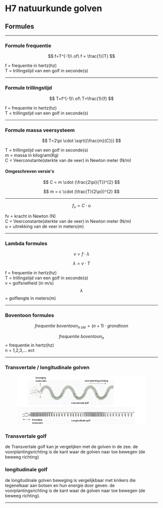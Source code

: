 # H7 natuurkunde golven

## Formules

***

### Formule frequentie

$$
f=T^{-1}\ of\ f = \frac{1}{T}
$$

f = frequentie in hertz(hz)\
T = trillingstijd van een golf in seconde(s)

***

### Formule trillingstijd

$$
T=f^{-1}\ of\ T=\frac{1}{f}
$$

f = frequentie in hertz(hz)\
T = trillingstijd van een golf in seconde(s)

***

### Formule massa veersysteem

$$
T=2\pi \cdot \sqrt{(\frac{m}{C})}
$$

T = trillingstijd van een golf in seconde(s)\
m = massa in kilogram(Kg)\
C = Veerconstante(sterkte van de veer) in Newton meter (N/m)&#x20;

#### Omgeschreven versie's

$$
C = m \cdot (\frac{2\pi}{T})^{2}
$$

$$
m = c \cdot (\frac{T}{2\pi})^{2}
$$

***

$$
f_{v}=C\cdot u
$$

fv = kracht in Newton (N)\
C = Veerconstante(sterkte van de veer) in Newton meter (N/m) \
u = uitrekking van de veer in meters(m)

***

### Lambda formules

$$
v = f \cdot \lambda
$$

$$
\lambda = v \cdot T
$$

f = frequentie in hertz(hz)\
T = trillingstijd van een golf in seconde(s)\
v = golfsnelheid (in m/s)\
$$\lambda$$= golflengte in meters(m)

***

### Boventoon formules

$$
frequentie\  boventoon_{n\ ste}= (n+1)\cdot grondtoon
$$

$$frequentie\  boventoon_{n}$$ = frequentie in hertz(hz)\
n = 1,2,3,... ect

***

### Transvertale / longitudinale golven

<figure><img src="../../../.gitbook/assets/trans en long golfen example.png" alt=""><figcaption></figcaption></figure>

### Transvertale golf

de Transvertale golf kan je vergelijken met de golven in de zee. de voorplantingsrichting is de kant waar de  golven naar toe bewegen (de beweeg richting)

### longitudinale golf

de longitudinale golven beweging is vergelijkbaar met knikers die tegenelkaar aan botsen en hun energie door geven. de voorplantingsrichting is de kant waar de  golven naar toe bewegen (de beweeg richting).

***
